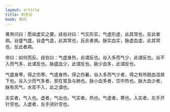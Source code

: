 ```yaml
---
layout: article
title: 刺志论
book: 素问
---
```


黄帝问曰：愿闻虚实之要。歧伯对曰：气实形实，气虚形虚，此其常也，反此者病。谷盛气盛，谷虚气虚，此其常也，反此者病。脉实血实，脉虚血虚，此其常也，反此者病。

帝曰：如何而反。歧伯曰：气虚身热，此谓反也。谷入多而气少，此谓反也。谷不入而气多，此谓反也。脉盛血少，此谓反也。脉少血多，此谓反也。

气盛身寒，得之伤寒。气虚身热，得之伤暑。谷入多而气少者，得之有所脱血湿居下也。谷入少而气多者，邪在胃及与肺也。脉小血多者，饮中热也。脉大血少者，脉有风气，水浆不入，此之谓也。

夫实者，气入也。虚者，气出也。气实者，热也。气虚者，寒也。入实者，左手开针空也。入虚者，左手闭针空也。


